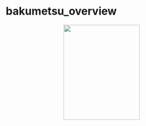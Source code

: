 # bakumetsu_overview
<div id="header" align="center">
  <img src="https://scontent.fhan3-3.fna.fbcdn.net/v/t1.15752-9/411123769_2062455070784684_2703816715803500460_n.png?ccb=1-7&_nc_sid=8cd0a2&_nc_eui2=AeFesJIYmhIt0ok-jXb6TjLI8vbBSMNrPFvy9sFIw2s8WynC10QzGRFpMCy3Fffz7W1oP0iGp8pV-4jDG6G5PZUx&_nc_ohc=2pcKxr9HGzsAX821tgs&_nc_ht=scontent.fhan3-3.fna&oh=03_AdTSFFwHY5YhizwSnHB-34_aor0JGz0wgS4DPC685_V3GQ&oe=65BA4C50" width="200", height="250"/>
</div>

